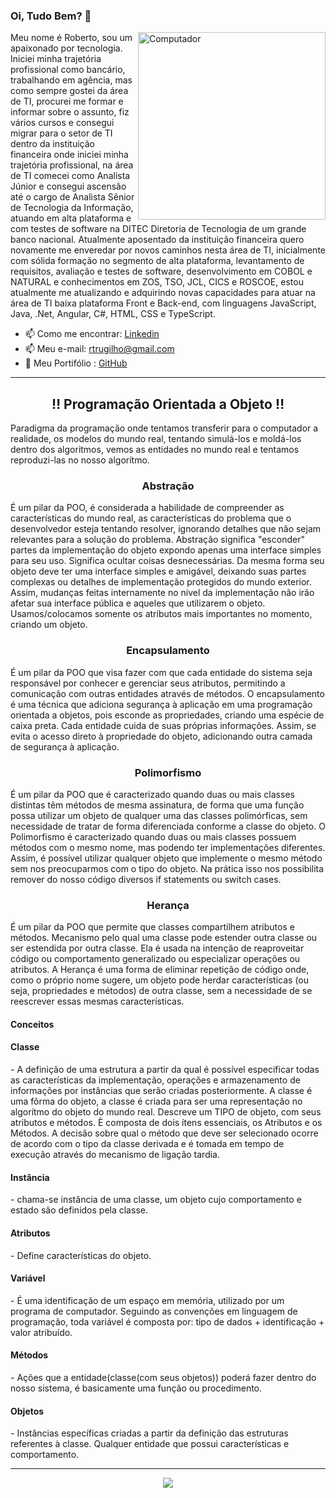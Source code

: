 ### Oi, Tudo Bem? 👋

<img src="https://github.com/julianazanelatto/image_data_science/blob/main/data_science.png" min-width="300px" max-width="300px" width="300px" align="right" alt="Computador">
Meu nome é Roberto, sou um apaixonado por tecnologia. Iniciei minha trajetória profissional como bancário, trabalhando em agência, mas como sempre gostei da área de TI, procurei me formar e informar sobre o assunto, fiz vários cursos e consegui migrar para o setor de TI dentro da instituição financeira onde iniciei minha trajetória profissional, na área de TI comecei como Analista Júnior e consegui ascensão até o cargo de Analista Sênior de Tecnologia da Informação, atuando em alta plataforma e com testes de software na DITEC Diretoria de Tecnologia de um grande banco nacional.
Atualmente aposentado da instituição financeira quero novamente me enveredar por novos caminhos nesta área de TI, inicialmente com sólida formação no segmento de alta plataforma, levantamento de requisitos, avaliação e testes de software, desenvolvimento em COBOL e NATURAL e conhecimentos em ZOS, TSO, JCL, CICS e ROSCOE, estou atualmente me atualizando e adquirindo novas capacidades para atuar na área de TI baixa plataforma Front e Back-end, com linguagens JavaScript, Java, .Net, Angular, C#, HTML, CSS e TypeScript.
</p>

  - 📫 Como me encontrar: <a href="https://www.linkedin.com/in/robertotrugilhomoreira-bba268240/">Linkedin</a>
  - 📫 Meu e-mail: <a>rtrugilho@gmail.com</a>
  - 👯 Meu Portifólio : <a href="https://github.com/Trugilho">GitHub</a>

-----------------------------

<h2 align="center"> ‼️ Programação Orientada a Objeto ‼️ </h2>
Paradigma da programação onde tentamos transferir para o computador a realidade, os modelos do mundo real, tentando simulá-los e moldá-los dentro dos algoritmos, vemos as entidades no mundo real e tentamos reproduzi-las no nosso algorítmo.

<h3 align="center"> Abstração </h3>
É um pilar da POO, é considerada a habilidade de compreender as características do mundo real, as características do problema que o desenvolvedor esteja tentando resolver, ignorando detalhes que não sejam relevantes para a solução do problema.
Abstração significa "esconder" partes da implementação do objeto expondo apenas uma interface simples para seu uso. Significa ocultar coisas desnecessárias. Da mesma forma seu objeto deve ter uma interface simples e amigável, deixando suas partes complexas ou detalhes de implementação protegidos do mundo exterior. Assim, mudanças feitas internamente no nível da implementação não irão afetar sua interface pública e aqueles que utilizarem o objeto. Usamos/colocamos somente os atributos mais importantes no momento, criando um objeto.

<h3 align="center"> Encapsulamento </h3>
É um pilar da POO que visa fazer com que cada entidade do sistema seja responsável por conhecer e gerenciar seus atributos, permitindo a comunicação com outras entidades através de métodos.
O encapsulamento é uma técnica que adiciona segurança à aplicação em uma programação orientada a objetos, pois esconde as propriedades, criando uma espécie de caixa preta. Cada entidade cuida de suas próprias informações.
Assim, se evita o acesso direto à propriedade do objeto, adicionando outra camada de segurança à aplicação.

<h3 align="center"> Polimorfismo </h3> 
É um pilar da POO que é caracterizado quando duas ou mais classes distintas têm métodos de mesma assinatura, de forma que uma função possa utilizar um objeto de qualquer uma das classes polimórficas, sem necessidade de tratar de forma diferenciada conforme a classe do objeto.
O Polimorfismo é caracterizado quando duas ou mais classes possuem métodos com o mesmo nome, mas podendo ter implementações diferentes. Assim, é possível utilizar qualquer objeto que implemente o mesmo método sem nos preocuparmos com o tipo do objeto. Na prática isso nos possibilita remover do nosso código diversos if statements ou switch cases. 

<h3 align="center"> Herança </h3> 
É um pilar da POO que permite que classes compartilhem atributos e métodos. Mecanismo pelo qual uma classe pode estender outra classe ou ser estendida por outra classe. Ela é usada na intenção de reaproveitar código ou comportamento
generalizado ou especializar operações ou atributos.
A Herança é uma forma de eliminar repetição de código onde, como o próprio nome sugere, um objeto pode herdar características (ou seja, propriedades e métodos) de outra classe, sem a necessidade de se reescrever essas mesmas características.

<h4> Conceitos </h4>
<h4> Classe </h4>- A definição de uma estrutura a partir da qual é possível especificar todas as características da implementação, operações e armazenamento de informações por instâncias que serão criadas posteriormente. A classe é uma fôrma do objeto, a classe é criada para ser uma representação no algorítmo do objeto do mundo real. Descreve um TIPO de objeto, com seus atributos e métodos. È composta de dois ítens essenciais, os Atributos e os Métodos. A decisão sobre qual o método que deve ser selecionado ocorre de acordo com o tipo da classe derivada e é tomada em tempo de execução através do mecanismo de ligação tardia.

<h4> Instância </h4>- chama-se instância de uma classe, um objeto cujo comportamento e estado são definidos pela classe.

<h4> Atributos </h4> - Define características do objeto.

<h4> Variável </h4> - É uma identificação de um espaço em memória, utilizado por um programa de computador. Seguindo as convenções em linguagem de programação, toda variável é composta por: tipo de dados + identificação + valor atribuído.

<h4> Métodos </h4> - Ações que a entidade(classe(com seus objetos)) poderá fazer dentro do nosso sistema, é basicamente uma função ou procedimento.

<h4> Objetos </h4> - Instâncias específicas criadas a partir da definição das estruturas referentes à classe. Qualquer entidade que possui características e comportamento.



------------------------------------
<p align="center">
<a href="https://github.com/anuraghazra/github-readme-stats">
  <img align="center" src="https://github-readme-stats.vercel.app/api/top-langs/?username=trugilho&show_icons=true&layout=compact&theme=dark" />
</a> 
</p>

<!--
**Trugilho/Trugilho** is a ✨ _special_ ✨ repository because its `README.md` (this file) appears on your GitHub profile.

Here are some ideas to get you started:

- 🔭 I’m currently working on ...
- 🌱 I’m currently learning ...
- 👯 I’m looking to collaborate on ...
- 🤔 I’m looking for help with ...
- 💬 Ask me about ...
- 📫 How to reach me: ...
- 😄 Pronouns: ...
- ⚡ Fun fact: ...
-->
